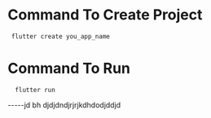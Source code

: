 # Command To Create Project
     flutter create you_app_name
# Command To Run
      flutter run

-----jd bh djdjdndjrjrjkdhdodjddjd